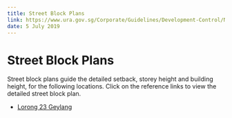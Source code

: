 ```yaml
---
title: Street Block Plans
link: https://www.ura.gov.sg/Corporate/Guidelines/Development-Control/Non-Residential/B1/Street-Block-Plans
date: 5 July 2019
---
```


# Street Block Plans

Street block plans guide the detailed setback, storey height and building height, for the following locations. Click on the reference links to view the detailed street block plan.

- [Lorong 23 Geylang](https://www.ura.gov.sg/-/media/Corporate/Guidelines/Development-control/Street-Block-Plans/Lorong-23-Geylang.pdf)
